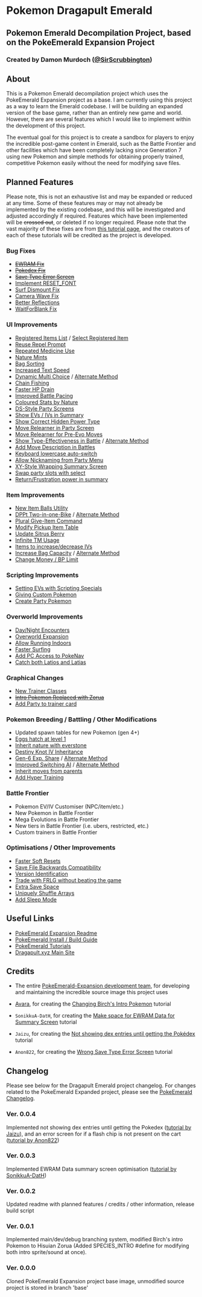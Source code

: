 # Pokemon Dragapult Emerald
## Pokemon Emerald Decompilation Project, based on the PokeEmerald Expansion Project
### Created by Damon Murdoch ([@SirScrubbington](https://twitter.com/SirScrubbington))

## About

This is a Pokemon Emerald decompilation project which uses
the PokeEmerald Expansion project as a base. I am currently
using this project as a way to learn the Emerald codebase. 
I will be building an expanded version of the base game, 
rather than an entirely new game and world. However, there
are several features which I would like to implement within
the development of this project. 

The eventual goal for this project is to create a sandbox for
players to enjoy the incredible post-game content in Emerald, 
such as the Battle Frontier and other facilities which have
been completely lacking since Generation 7 using new Pokemon
and simple methods for obtaining properly trained, competitive
Pokemon easily without the need for modifying save files.

## Planned Features

Please note, this is not an exhaustive list and may be expanded or 
reduced at any time. Some of these features may or may not already 
be implemented by the existing codebase, and this will be investigated 
and adjusted accordingly if required. Features which have been implemented 
will be ~~crossed out~~, or deleted if no longer required. Please note that
the vast majority of these fixes are from [this tutorial page](https://github.com/pret/pokeemerald/wiki/Tutorials), and the creators of each of these tutorials will
be credited as the project is developed.

### Bug Fixes

* ~~[EWRAM Fix](https://github.com/pret/pokeemerald/wiki/Make-space-for-EWRAM-Data-for-Summary-screen)~~
* ~~[Pokedex Fix](https://github.com/pret/pokeemerald/wiki/Not-showing-dex-entries-until-getting-the-Pok%C3%A9dex)~~
* ~~[Save Type Error Screen](https://www.pokecommunity.com/showpost.php?p=10449518)~~
* [Implement RESET_FONT](https://github.com/pret/pokeemerald/wiki/Implement-Missing-Text-Function-RESET_FONT)
* [Surf Dismount Fix](https://github.com/pret/pokeemerald/wiki/Surfing-Dismount-Ground-Effects)
* [Camera Wave Fix](https://github.com/pret/pokeemerald/wiki/Keep-the-Camera-from-Making-Waves)
* [Better Reflections](https://github.com/pret/pokeemerald/wiki/Reflections)
* [WaitForBlank Fix](https://github.com/pret/pokeemerald/wiki/Reflections)

### UI Improvements

* [Registered Items List](https://www.pokecommunity.com/showpost.php?p=10380770) / [Select Registered Item](https://github.com/pret/pokeemerald/wiki/Holding-Select-Allows-For-A-Second-Register-Item)
* [Reuse Repel Prompt](https://github.com/pret/pokeemerald/wiki/Prompt-for-reusing-Repels)
* [Repeated Medicine Use](https://github.com/pret/pokeemerald/wiki/Repeated-Field-Medicine-Use)
* [Nature Mints](https://www.pokecommunity.com/showpost.php?p=10245635&postcount=191)
* [Bag Sorting](https://www.pokecommunity.com/showpost.php?p=10167488&postcount=84)
* [Increased Text Speed](https://www.pokecommunity.com/showpost.php?p=10400198)
* [Dynamic Multi Choice](https://www.pokecommunity.com/showthread.php?t=489984) / [Alternate Method](https://www.pokecommunity.com/showpost.php?p=10158928)
* [Chain Fishing](https://github.com/pret/pokeemerald/wiki/Chain-Fishing)
* [Faster HP Drain](https://github.com/pret/pokeemerald/wiki/Faster-HP-Drain)
* [Improved Battle Pacing](https://www.pokecommunity.com/showpost.php?p=10266925)
* [Coloured Stats by Nature](https://github.com/pret/pokeemerald/wiki/Colored-stats-by-nature-in-summary-screen)
* [DS-Style Party Screens](https://www.pokecommunity.com/showpost.php?p=10218092&postcount=173)
* [Show EVs / IVs in Summary](https://www.pokecommunity.com/showpost.php?p=10161688&postcount=77)
* [Show Correct Hidden Power Type](https://www.pokecommunity.com/showpost.php?p=10269149)
* [Move Relearner in Party Screen](https://www.pokecommunity.com/showpost.php?p=10470602)
* [Move Relearner for Pre-Evo Moves](https://github.com/pret/pokeemerald/wiki/Allow-Move-Relearner-to-Teach-Moves-that-Pre-Evolutions-Know)
* [Show Type-Effectiveness in Battle](https://www.pokecommunity.com/showpost.php?p=10167016&postcount=83) / [Alternate Method](https://github.com/pret/pokeemerald/wiki/Show-Type-Effectiveness-In-Battle-Using-Pre-Existing--Function-and-Disable-in-Option-Menu)
* [Add Move Description in Battles](https://github.com/pret/pokeemerald/wiki/Add-Description-Submenu)
* [Keyboard lowercase auto-switch](https://github.com/pret/pokeemerald/wiki/Automatically-make-the-keyboard-switch-to-lowercase-after-the-first-character/)
* [Allow Nicknaming from Party Menu](https://github.com/pret/pokeemerald/wiki/Nickname-your-Pok%C3%A9mon-from-the-party-menu)
* [XY-Style Wrapping Summary Screen](https://www.pokecommunity.com/showpost.php?p=10060875&postcount=27)
* [Swap party slots with select](https://www.pokecommunity.com/showpost.php?p=10420662)
* [Return/Frustration power in summary](https://www.pokecommunity.com/showpost.php?p=10575976&postcount=420)

### Item Improvements

* [New Item Balls Utility](https://github.com/pret/pokeemerald/wiki/Set-Up-Item-Balls-on-a-Map-Without-Needing-New-Scripts)
* [DPPt Two-in-one-Bike](https://www.pokecommunity.com/showpost.php?p=10161144&postcount=74) / [Alternate Method](https://www.pokecommunity.com/showpost.php?p=10217718&postcount=172)
* [Plural Give-Item Command](https://github.com/pret/pokeemerald/wiki/Plural-Giveitem)
* [Modify Pickup Item Table](https://www.pokecommunity.com/showpost.php?p=9987541&postcount=11)
* [Update Sitrus Berry](https://github.com/pret/pokeemerald/wiki/Update-Sitrus-Berry's-effect-to-Gen-4-standard)
* [Infinite TM Usage](https://github.com/pret/pokeemerald/wiki/Infinite-TM-usage)
* [Items to increase/decrease IVs](https://www.pokecommunity.com/showpost.php?p=10469674)
* [Increase Bag Capacity](https://www.pokecommunity.com/showpost.php?p=10523495) / [Alternate Method](https://github.com/pret/pokeemerald/wiki/Make-the-Bag-Able-to-Hold-120-Items-Instead-of-30)
* [Change Money / BP Limit](https://github.com/pret/pokeemerald/wiki/Increase-money-limit)

### Scripting Improvements

* [Setting EVs with Scripting Specials](https://www.pokecommunity.com/showpost.php?p=10162417&postcount=80)
* [Giving Custom Pokemon](https://www.pokecommunity.com/showpost.php?p=10203404)
* [Create Party Pokemon](https://github.com/pret/pokeemerald/wiki/Temporarily-Replace-Player-or-Enemy-Party-Pokemon)

### Overworld Improvements

* [Day/Night Encounters](https://www.pokecommunity.com/showpost.php?p=10450677)
* [Overworld Expansion](https://www.pokecommunity.com/showpost.php?p=10221532&postcount=176)
* [Allow Running Indoors](https://github.com/pret/pokeemerald/wiki/Allow-running-indoors)
* [Faster Surfing](https://www.pokecommunity.com/showpost.php?p=10137446&postcount=59)
* [Add PC Access to PokeNav](https://github.com/pret/pokeemerald/wiki/Add-PC-Access-in-PokeNav)
* [Catch both Latios and Latias](https://github.com/pret/pokeemerald/wiki/Allow-Both-Latios-and-Latias-Appear.)

### Graphical Changes

* [New Trainer Classes](https://github.com/pret/pokeemerald/wiki/Adding-a-New-Trainer-Class)
* ~~[Intro Pokemon Replaced with Zorua](https://www.pokecommunity.com/showpost.php?p=9967857&postcount=6)~~
* [Add Party to trainer card](https://www.pokecommunity.com/showpost.php?p=10566704&postcount=416)

### Pokemon Breeding / Battling / Other Modifications

* Updated spawn tables for new Pokemon (gen 4+)
* [Eggs hatch at level 1](https://www.pokecommunity.com/showpost.php?p=10154622)
* [Inherit nature with everstone](https://www.pokecommunity.com/showpost.php?p=10160374)
* [Destiny Knot IV Inheritance](https://www.pokecommunity.com/showpost.php?p=10161151)
* [Gen-6 Exp. Share](https://www.pokecommunity.com/showpost.php?p=10060538&postcount=26) / [Alternate Method](https://github.com/pret/pokeemerald/wiki/Gen-6-style-Exp.-Share---Alternative-Option)
* [Improved Switching AI](https://www.pokecommunity.com/showpost.php?p=10263816) / [Alternate Method](https://www.pokecommunity.com/showpost.php?p=10264391)
* [Inherit moves from parents](https://www.pokecommunity.com/showpost.php?p=10416415)
* [Add Hyper Training](https://www.pokecommunity.com/showpost.php?p=10597632&postcount=446)

### Battle Frontier

* Pokemon EV/IV Customiser (NPC/item/etc.)
* New Pokemon in Battle Frontier 
* Mega Evolutions in Battle Frontier
* New tiers in Battle Frontier (i.e. ubers, restricted, etc.)
* Custom trainers in Battle Frontier

### Optimisations / Other Improvements

* [Faster Soft Resets](https://www.pokecommunity.com/showpost.php?p=10414167)
* [Save File Backwards Compatibility](https://github.com/pret/pokeemerald/wiki/How-to-Support-Savefile-Backwards-Compatibility)
* [Version Identification](https://github.com/pret/pokeemerald/wiki/Adding-Support-for-Connectivity-with-Other-Hacks-Whilst-Maintaining-Connectivity-with-Vanilla)
* [Trade with FRLG without beating the game](https://github.com/pret/pokeemerald/wiki/Enable-trade-with-FRLG-without-beating-the-game)
* [Extra Save Space](https://github.com/pret/pokeemerald/wiki/Extra-save-space-with-two-lines-of-code)
* [Uniquely Shuffle Arrays](https://github.com/pret/pokeemerald/wiki/Uniquely-Shuffle-Array)
* [Add Sleep Mode](https://github.com/pret/pokeemerald/wiki/Add-Sleep-Mode)

## Useful Links 

* [PokeEmerald Expansion Readme](./EXPANSION.md)
* [PokeEmerald Install / Build Guide](./INSTALL.md)
* [PokeEmerald Tutorials](https://github.com/pret/pokeemerald/wiki/Tutorials)
* [Dragapult.xyz Main Site](https://www.dragapult.xyz)

## Credits

* The entire [PokeEmerald-Expansion development team](https://github.com/rh-hideout/pokeemerald-expansion/wiki/Credits/_edit), for developing and maintaining the incredible source image this project uses

* [Avara](https://www.pokecommunity.com/member.php?u=294199), for creating the [Changing Birch's Intro Pokemon](https://www.pokecommunity.com/showpost.php?p=9967857&postcount=6) tutorial

* `SonikkuA-DatH`, for creating the [Make space for EWRAM Data for Summary Screen](https://github.com/pret/pokeemerald/wiki/Make-space-for-EWRAM-Data-for-Summary-screen) tutorial

* `Jaizu`, for creating the [Not showing dex entries until getting the Pokédex](https://github.com/pret/pokeemerald/wiki/Not-showing-dex-entries-until-getting-the-Pok%C3%A9dex) tutorial

* `Anon822`, for creating the [Wrong Save Type Error Screen](https://www.pokecommunity.com/showpost.php?p=10449518) tutorial

## Changelog

Please see below for the Dragapult Emerald project changelog. For changes related to
the PokeEmerald Expanded project, please see the [PokeEmerald Changelog](./CHANGELOG.md).

### Ver. 0.0.4

Implemented not showing dex entries until getting the Pokedex 
([tutorial by Jaizu](https://github.com/pret/pokeemerald/wiki/Not-showing-dex-entries-until-getting-the-Pok%C3%A9dex)), 
and an error screen for if a flash chip is not present on the cart 
([tutorial by Anon822](https://www.pokecommunity.com/showpost.php?p=10449518))

### Ver. 0.0.3

Implemented EWRAM Data summary screen optimisation ([tutorial by SonikkuA-DatH](https://github.com/pret/pokeemerald/wiki/Make-space-for-EWRAM-Data-for-Summary-screen))

### Ver. 0.0.2

Updated readme with planned features / credits / other information, release build script

### Ver. 0.0.1

Implemented main/dev/debug branching system, modified Birch's intro Pokemon to Hisuian Zorua (Added SPECIES_INTRO #define for modifying both intro sprite/sound at once).

### Ver. 0.0.0
Cloned PokeEmerald Expansion project base image, unmodified source project is stored in branch 'base'
